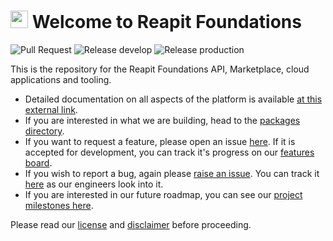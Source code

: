 # <img src="./packages/marketplace/public/logo.png" height="28px"> Welcome to Reapit Foundations

![Pull Request](https://github.com/reapit/foundations/workflows/Pull%20Request/badge.svg)
![Release develop](https://github.com/reapit/foundations/workflows/Release%20develop/badge.svg)
![Release production](https://github.com/reapit/foundations/workflows/Release%20production/badge.svg)

This is the repository for the Reapit Foundations API, Marketplace, cloud applications and tooling.

* Detailed documentation on all aspects of the platform is available [at this external link](https://wmcvay.gitbook.io/reapit-foundations/).
* If you are interested in what we are building, head to the [packages directory](https://github.com/reapit/foundations/tree/master/packages).
* If you want to request a feature, please open an issue [here](https://github.com/reapit/foundations/issues/new?labels=feature-request&projects=reapit/foundations/3&body=Summary%20of%20Request:%0d%0dExpected%20Behaviour). If it is accepted for development, you can track it's progress on our [features board](https://github.com/reapit/foundations/projects/3).
* If you wish to report a bug, again please [raise an issue](https://github.com/reapit/foundations/issues/new?labels=bug&projects=reapit/foundations/2&body=Summary:%0d%0dSteps%20to%20reproduce:%0d%0dExpected%20Results:%0d%0dActual%20Results). You can track it [here](https://github.com/reapit/foundations/projects/2) as our engineers look into it.
* If you are interested in our future roadmap, you can see our [project milestones here](https://github.com/reapit/foundations/milestones?direction=asc&sort=due_date&state=open).

Please read our [license](./LICENSE.md) and [disclaimer](./DISCLAIMER.md) before proceeding.